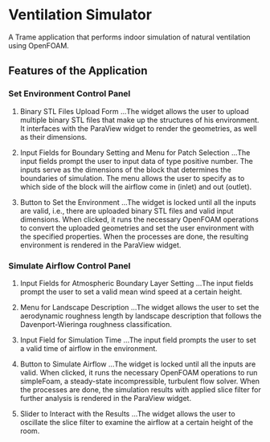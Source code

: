 # Ventilation Simulator
A Trame application that performs indoor simulation of natural ventilation using OpenFOAM.

## Features of the Application
### Set Environment Control Panel
1. Binary STL Files Upload Form
...The widget allows the user to upload multiple binary STL files that make up the structures of his environment. It interfaces with the ParaView widget to render the geometries, as well as their dimensions.

2. Input Fields for Boundary Setting and Menu for Patch Selection
...The input fields prompt the user to input data of type positive number. The inputs serve as the dimensions of the block that determines the boundaries of simulation. The menu allows the user to specify as to which side of the block will the airflow come in (inlet) and out (outlet).

3. Button to Set the Environment
...The widget is locked until all the inputs are valid, i.e., there are uploaded binary STL files and valid input dimensions. When clicked, it runs the necessary OpenFOAM operations to convert the uploaded geometries and set the user environment with the specified properties. When the processes are done, the resulting environment is rendered in the ParaView widget.

### Simulate Airflow Control Panel
1. Input Fields for Atmospheric Boundary Layer Setting
...The input fields prompt the user to set a valid mean wind speed at a certain height.
   
2. Menu for Landscape Description
...The widget allows the user to set the aerodynamic roughness length by landscape description that follows the Davenport-Wieringa roughness classification.

3. Input Field for Simulation Time
...The input field prompts the user to set a valid time of airflow in the environment.
   
4. Button to Simulate Airflow
...The widget is locked until all the inputs are valid. When clicked, it runs the necessary OpenFOAM operations to run simpleFoam, a steady-state incompressible, turbulent flow solver. When the processes are done, the simulation results with applied slice filter for further analysis is rendered in the ParaView widget.

5. Slider to Interact with the Results
...The widget allows the user to oscillate the slice filter to examine the airflow at a certain height of the room.
   
